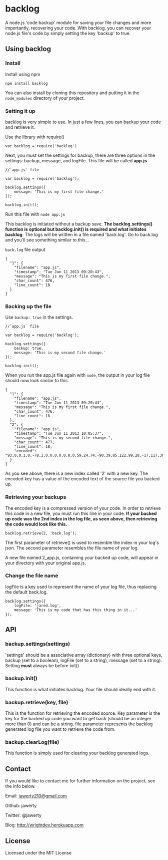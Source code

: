 # backlog
A node.js 'code backup' module for saving your file changes and more importantly, recovering your code. With backlog, you can recover your node.js file's code by simply setting the key 'backup' to true.

## Using backlog
### Install
Install using npm
```
npm install backlog
```

You can also install by cloning this repository and putting it in the `node_modules` directory of your project.

### Setting it up
backlog is very simple to use. In just a few lines, you can backup your code and retrieve it.

Use the library with require()
```
var backlog = require('backlog')
```

Next, you must set the settings for backup, there are three options in the settings: backup, message, and logFile. This file will be called **app.js**

```
//`app.js` file

var backlog = require('backlog');

backlog.settings({
	message: 'This is my first file change.'
});

backlog.init();
```
Run this file with `node app.js`

This backlog is initiated without a backup save. **The backlog.settings() function is optional but backlog.init() is required and what initiates backlog**. The logs will be written in a file named 'back.log'. Go to back.log and you'll see something similar to this...

`back.log` file output 
```
{
  "1": {
    "filename": "app.js",
    "timestamp": "Tue Jun 11 2013 09:20:43",
    "message": "This is my first file change.",
    "char_count": 476,
    "line_count": 18
  }
}
```

### Backing up the file
Use `backup: true` in the settings.
```
//`app.js` file

var backlog = require('backlog');

backlog.settings({
	backup: true,
	message: 'This is my second file change.'
});

backlog.init();
```

When you run the app.js file again with `node`, the output in your log file should now look similar to this.

```
{
  "1": {
    "filename": "app.js",
    "timestamp": "Tue Jun 11 2013 09:20:43",
    "message": "This is my first file change.",
    "char_count": 476,
    "line_count": 18
  },
  "2": {
    "filename": "app.js",
    "timestamp": "Tue Jun 11 2013 10:05:37",
    "message": "This is my second file change.",
    "char_count": 477,
    "line_count": 18,
    "encoded": "93,0,0,1,0,-78,1,0,0,0,0,0,0,0,59,24,74,-90,39,85,122,99,28,-17,117,36,-123,91,8,119,-72,84,-96,-58,80,10,21,39,-19,46,-73,103,-46,-78,-25,-126,7,-66,24,13,-114,80,66,-29,-115,-47,117,34,-31,-45,-100,-114,45,-1,-46,-61,121,93,-109,-91,106,27,-7,-52,116,-63,124,-99,-117,47,62,-40,-109,109,67,-94,97,-88,121,-19,1,97,-115,-58,47,103,69,-72,121,80,-41,-53,50,6,1,-61,83,76,102,-67,-108,109,-85,10,-81,-81,99,-34,87,2,-12,13,56,-63,61,-88,-6,115,-94,-51,65,17,-40,2,100,-118,-107,-39,61,37,-88,-58,6,84,-105,29,-36,-100,-63,108,-90,71,-96,-22,94,-102,-104,-95,-4,95,33,59,-6,-82,52,-14,102,12,94,73,-37,-81,85,65,-2,-113,-105,22,54,49,-26,-81,51,-29,-126,-51,10,127,-4,-83,-18,104,83,-10,-35,58,68,-89,10,-89,28,22,30,-53,-124,112,18,37,32,35,86,-63,-114,14,3,120,11,1,37,-48,-121,-61,87,-57,-43,40,-77,73,48,81,16,-46,-124,-48,-101,-65,-47,-123,2,-52,-88,-72,-25,89,83,-99,-101,-102,102,39,-42,-119,-108,54,39,96,113,-19,106,-107,-27,-91,-8,-74,17,-30,-119,6,65,-33,-44,74,125,-67,79,50,-30,100,-83,103,88,-25,19,-10,-103,90,59,-1,89,34,-24,-8,-43,89,-96,-26,-6,61,113,90,57,12,125,13,-20,-34,112,-4,85,43,-122,121,125,52,-91,12,-111,-121,-81,-1,-54,77,-104,0"
  }
}
```

As you see above, there is a new index called '2' with a new key. The encoded key has a value of the encoded text of the source file you backed up.

### Retrieving your backups
The encoded key is a compressed version of your code. In order to retrieve this code in a new file, you must run this line in your code. **If your backed up code was the 2nd index in the log file, as seen above, then retrieving the code would look like this.**
```
backlog.retrieve(2, 'back.log');
```

The first parameter of retrieve() is used to resemble the index in your log's json. The second parameter resembles the file name of your log.

A new file named 2_app.js, containing your backed up code, will appear in your directory with your original app.js. 

### Change the file name
logFile is a key used to represent the name of your log file, thus replacing the default back.log.
```
backlog.settings({
	logFile: 'jared.log',
	message: 'This is my code that has this thing in it...'
});
```


## API
### backup.settings(settings)
'settings' should be a associative array (dictionary) with three optional keys, backup (set to a boolean), logFile (set to a string), message (set to a string). Setting **must** always be before init()

### backup.init()
This function is what initiates backlog. Your file should ideally end with it.

### backup.retrieve(key, file)
This is the function for retrieving the encoded source. Key parameter is the key for the backed up code you want to get back (should be an integer more than 0) and can be a string. file parameter represents the backlog generated log file you want to retrieve the code from.

### backup.clearLog(file)
This function is simply used for clearing your backlog generated logs.

## Contact
If you would like to contact me for further information on the project, see the info below.

Email: jawerty210@gmail.com

Github: jawerty

Twitter: @jawerty

Blog: <http://wrightdev.herokuapp.com>

## License
Licensed under the MIT License
